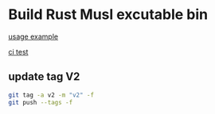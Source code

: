 # Build Rust Musl excutable bin

[usage example](https://github.com/arloor/rust_http_proxy/blob/master/.github/workflows/rust.yml)

[ci test](https://github.com/arloor/rust_musl_action/actions/workflows/ci.yml)


## update tag V2

```bash
git tag -a v2 -m "v2" -f
git push --tags -f 
```
